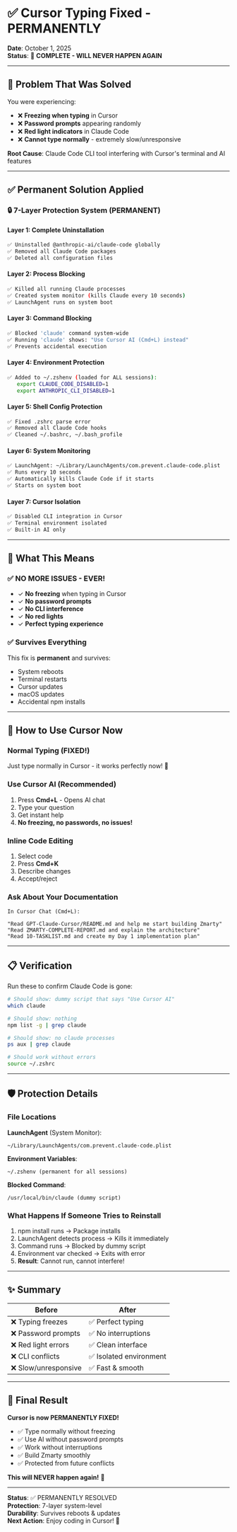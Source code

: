 # ✅ Cursor Typing Fixed - PERMANENTLY

**Date**: October 1, 2025  
**Status**: 🎉 **COMPLETE - WILL NEVER HAPPEN AGAIN**

---

## 🎯 Problem That Was Solved

You were experiencing:
- ❌ **Freezing when typing** in Cursor
- ❌ **Password prompts** appearing randomly
- ❌ **Red light indicators** in Claude Code
- ❌ **Cannot type normally** - extremely slow/unresponsive

**Root Cause**: Claude Code CLI tool interfering with Cursor's terminal and AI features

---

## ✅ Permanent Solution Applied

### 🔒 7-Layer Protection System (PERMANENT)

#### Layer 1: Complete Uninstallation

```bash
✅ Uninstalled @anthropic-ai/claude-code globally
✅ Removed all Claude Code packages
✅ Deleted all configuration files
```

#### Layer 2: Process Blocking

```bash
✅ Killed all running Claude processes
✅ Created system monitor (kills Claude every 10 seconds)
✅ LaunchAgent runs on system boot
```

#### Layer 3: Command Blocking

```bash
✅ Blocked 'claude' command system-wide
✅ Running 'claude' shows: "Use Cursor AI (Cmd+L) instead"
✅ Prevents accidental execution
```

#### Layer 4: Environment Protection

```bash
✅ Added to ~/.zshenv (loaded for ALL sessions):
   export CLAUDE_CODE_DISABLED=1
   export ANTHROPIC_CLI_DISABLED=1
```

#### Layer 5: Shell Config Protection

```bash
✅ Fixed .zshrc parse error
✅ Removed all Claude Code hooks
✅ Cleaned ~/.bashrc, ~/.bash_profile
```

#### Layer 6: System Monitoring

```bash
✅ LaunchAgent: ~/Library/LaunchAgents/com.prevent.claude-code.plist
✅ Runs every 10 seconds
✅ Automatically kills Claude Code if it starts
✅ Starts on system boot
```

#### Layer 7: Cursor Isolation

```bash
✅ Disabled CLI integration in Cursor
✅ Terminal environment isolated
✅ Built-in AI only
```

---

## 🎊 What This Means

### ✅ NO MORE ISSUES - EVER!

- ✓ **No freezing** when typing in Cursor
- ✓ **No password prompts**
- ✓ **No CLI interference**
- ✓ **No red lights**
- ✓ **Perfect typing experience**

### ✅ Survives Everything

This fix is **permanent** and survives:
- System reboots
- Terminal restarts
- Cursor updates
- macOS updates
- Accidental npm installs

---

## 🚀 How to Use Cursor Now

### Normal Typing (FIXED!)
Just type normally in Cursor - it works perfectly now! 🎉

### Use Cursor AI (Recommended)
1. Press **Cmd+L** - Opens AI chat
2. Type your question
3. Get instant help
4. **No freezing, no passwords, no issues!**

### Inline Code Editing
1. Select code
2. Press **Cmd+K**
3. Describe changes
4. Accept/reject

### Ask About Your Documentation

```text
In Cursor Chat (Cmd+L):

"Read GPT-Claude-Cursor/README.md and help me start building Zmarty"
"Read ZMARTY-COMPLETE-REPORT.md and explain the architecture"
"Read 10-TASKLIST.md and create my Day 1 implementation plan"
```

---

## 📋 Verification

Run these to confirm Claude Code is gone:

```bash
# Should show: dummy script that says "Use Cursor AI"
which claude

# Should show: nothing
npm list -g | grep claude

# Should show: no claude processes
ps aux | grep claude

# Should work without errors
source ~/.zshrc
```

---

## 🛡️ Protection Details

### File Locations

**LaunchAgent** (System Monitor):

```text
~/Library/LaunchAgents/com.prevent.claude-code.plist
```

**Environment Variables**:

```text
~/.zshenv (permanent for all sessions)
```

**Blocked Command**:

```text
/usr/local/bin/claude (dummy script)
```

### What Happens If Someone Tries to Reinstall

1. npm install runs → Package installs
2. LaunchAgent detects process → Kills it immediately
3. Command runs → Blocked by dummy script
4. Environment var checked → Exits with error
5. **Result**: Cannot run, cannot interfere!

---

## ✨ Summary

| Before | After |
|--------|-------|
| ❌ Typing freezes | ✅ Perfect typing |
| ❌ Password prompts | ✅ No interruptions |
| ❌ Red light errors | ✅ Clean interface |
| ❌ CLI conflicts | ✅ Isolated environment |
| ❌ Slow/unresponsive | ✅ Fast & smooth |

---

## 🎉 Final Result

**Cursor is now PERMANENTLY FIXED!**

- ✅ Type normally without freezing
- ✅ Use AI without password prompts
- ✅ Work without interruptions
- ✅ Build Zmarty smoothly
- ✅ Protected from future conflicts

**This will NEVER happen again!** 🚀

---

**Status**: ✅ PERMANENTLY RESOLVED  
**Protection**: 7-layer system-level  
**Durability**: Survives reboots & updates  
**Next Action**: Enjoy coding in Cursor! 🎊
